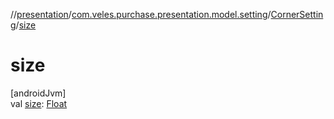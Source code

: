 //[presentation](../../../index.md)/[com.veles.purchase.presentation.model.setting](../index.md)/[CornerSetting](index.md)/[size](size.md)

# size

[androidJvm]\
val [size](size.md): [Float](https://kotlinlang.org/api/latest/jvm/stdlib/kotlin/-float/index.html)
